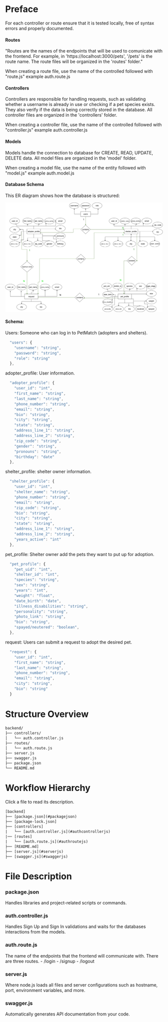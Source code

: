 # Preface

For each controller or route ensure that it is tested locally, free of syntax errors and properly documented.

#### Routes

"Routes are the names of the endpoints that will be used to comunicate with the frontend. For example, in 'https://localhost:3000/pets', '/pets' is the route name. The route files will be organized in the 'routes' folder."

When creating a route file, use the name of the controlled followed with "route.js" example auth.route.js

#### Controllers

Controllers are responsible for handling requests, such as validating whether a username is already in use or checking if a pet species exists. They also verify if the data is being correctly stored in the database. All controller files are organized in the 'controllers' folder.

When creating a controller file, use the name of the controlled followed with "controller.js" example auth.controller.js

#### Models

Models handle the connection to database for CREATE, READ, UPDATE, DELETE data. All model files are organized in the 'model' folder.

When creating a model file, use the name of the entity followed with "model.js" example auth.model.js


#### Database Schema

This ER diagram shows how the database is structured:

![Database Schema](https://raw.githubusercontent.com/freeCodeCamp-2025-Summer-Hackathon/yellow-packet/refs/heads/main/doc/Database_diagram.jpg)

#### Schema:

Users: Someone who can log in to PetMatch (adopters and shelters).

```javascript
  "users": {
    "username": "string",
    "password": "string",
    "role": "string"
  },
```

adopter_profile: User information.

```javascript
  "adopter_profile": {
    "user_id": "int",
    "first_name": "string",
    "last_name": "string",
    "phone_number": "string",
    "email": "string",
    "bio": "string",
    "city": "string",
    "state": "string",
    "address_line_1": "string",
    "address_line_2": "string",
    "zip_code": "string",
    "gender": "string",
    "pronouns": "string",
    "birthday": "date"
  },
```

shelter_profile: shelter owner information.

```javascript
  "shelter_profile": {
    "user_id": "int",
    "shelter_name": "string",
    "phone_number": "string",
    "email": "string",
    "zip_code": "string",
    "bio": "string",
    "city": "string",
    "state": "string",
    "address_line_1": "string",
    "address_line_2": "string",
    "years_active": "int"
  },
```

pet_profile: Shelter owner add the pets they want to put up for adoption.

```javascript
  "pet_profile": {
    "pet_uid": "int",
    "shelter_id": "int",
    "species": "string",
    "sex": "string",
    "years": "int",
    "weight": "float",
    "date_birth": "date",
    "illness_disabilities": "string",
    "personality": "string",
    "photo_link": "string",
    "bio": "string",
    "spayed/neutered": "boolean",
  },
```

request: Users can submit a request to adopt the desired pet.

```javascript
  "request": {
    "user_id": "int",
    "first_name": "string",
    "last_name": "string",
    "phone_number": "string",
    "email": "string",
    "city": "string",
    "bio": "string"
  }
```

# Structure Overview

```
backend/
├── controllers/
│   └── auth.controller.js
├── routes/
│   └── auth.route.js
├── server.js
├── swagger.js
├── package.json         
└── README.md      
```

# Workflow Hierarchy


Click a file to read its description.

```
[backend]
├── [package.json](#packagejson)  
├── [package-lock.json]
├── [controllers]  
|   └── [auth.controller.js](#authcontrollerjs)  
|── [routes]
|   └── [auth.route.js](#authroutejs)
├── [README.md] 
├── [server.js](#serverjs)  
├── [swagger.js](#swaggerjs)
```
# File Description

### package.json
Handles libraries and project-related scripts or commands.

### auth.controller.js
Handles Sign Up and Sign In validations and waits for the databases interactions from the models.

### auth.route.js
The name of the endpoints that the frontend will communicate with. There are three routes.
    - /login
    - /signup
    - /logout

### server.js
Where node.js loads all files and server configurations such as hostname, port, environment variables, and more.

### swagger.js
Automatically generates API documentation from your code.